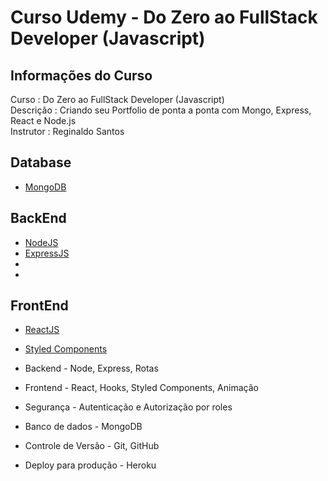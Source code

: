 # Curso Udemy - Do Zero ao FullStack Developer (Javascript)

## **Informações do Curso**
<p>Curso  : Do Zero ao FullStack Developer (Javascript) </br>
Descrição : Criando seu Portfolio de ponta a ponta com Mongo, Express, React e Node.js </br>
Instrutor : Reginaldo Santos</p>

## Database
* [MongoDB]()

## BackEnd

* [NodeJS]()
* [ExpressJS]()
* []()
* []()

## FrontEnd

* [ReactJS]()
* [Styled Components]()

* Backend - Node, Express, Rotas
* Frontend - React, Hooks, Styled Components, Animação
* Segurança - Autenticação e Autorização por roles
* Banco de dados - MongoDB
* Controle de Versão - Git, GitHub
* Deploy para produção - Heroku
